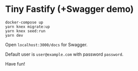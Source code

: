 # Tiny Fastify (+Swagger demo)

```shell
docker-compose up
yarn knex migrate:up
yarn knex seed:run
yarn dev
```

Open `localhost:3000/docs` for Swagger.

Default user is `user@example.com` with password `password`.

Have fun!
